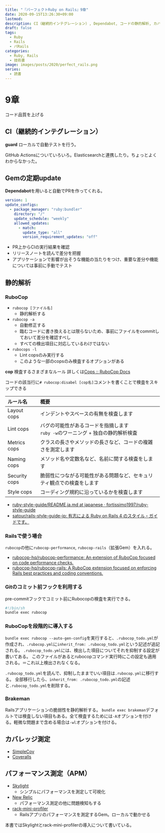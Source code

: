 ```yaml
---
title: "『パーフェクトRuby on Rails』9章"
date: 2020-09-15T13:26:30+09:00
lastmod: 
description: CI（継続的インテグレーション）, Dependabot, コードの静的解析, カバレッジ測定, パフォーマンス測定（APM）
draft: false
tags:
  - Ruby
  - Rails
  - パRails
categories:
  - Ruby, Rails
  - 技術書
image: images/posts/2020/perfect_rails.png
series:
  - 読書
---
```


# 9章

コード品質を上げる

## CI（継続的インテグレーション）

**guard**
ローカルで自動テストを行う。

GitHub Actionsについていろいろ。Elasticsearchと連携したり。ちょっとよくわからなかった。

## Gemの定期update

**Dependabot**を用いると自動でPRを作ってくれる。

```yml:.dependabot/config.yml
version: 1
update_configs:
  - package_manager: "ruby:bundler"
    directory: "/"
    update_schedule: "weekly"
    allowed_updates:
      - match:
        update_type: "all"
        version_requirement_updates: "off"
```

- PR上からCIの実行結果を確認
- リリースノートを読んで差分を把握
- アプリケーションで影響が出そうな機能の当たりをつけ、重要な差分や機能については事前に手動でテスト

## 静的解析

### RuboCop

- `rubocop [ファイル名]`
  - 静的解析する
- `rubocop -a`
  - 自動修正する
  - 臨むコードに書き換えるとは限らないため、事前にファイルをcommitしておいて差分を確認すべし
  - すべての検出項目に対応しているわけではない
- `rubocops -l`
  - Lint copsのみ実行する
  - このような一部のcopsのみ検査するオプションがある

**cop**
検査するさまざまなルール
詳しくは[Cops :: RuboCop Docs](https://docs.rubocop.org/rubocop/cops.html)

コードの該当行に`# rubocop:disabel [cop名]`コメントを書くことで検査をスキップできる

| ルール名     | 概要 |
|:------------|:----|
|Layout cops  |インデントやスペースの有無を検査します|
|Lint cops    |バグの可能性があるコードを指摘します<br>`ruby -w`のワーニング + 独自の静的解析検査|
|Metrics cops |クラスの長さやメソッドの長さなど、コードの複雑さを測定します|
|Naming cops  |メソッド名や定数名など、名前に関する検査をします|
|Security cops|脆弱性につながる可能性がある問題など、セキュリティ観点での検査をします|
|Style cops   |コーディング規約に沿っているかを検査します|

- [ruby\-style\-guide/README\.ja\.md at japanese · fortissimo1997/ruby\-style\-guide](https://github.com/fortissimo1997/ruby-style-guide/blob/japanese/README.ja.md)
- [satour/rails\-style\-guide\-jp: 有志による Ruby on Rails 4 のスタイル・ガイドです。](https://github.com/satour/rails-style-guide-jp)

### Railsで使う場合

`rubocop`の他に`rubocop-performance`, `rubocop-rails`（拡張Gem）を入れる。

- [rubocop\-hq/rubocop\-performance: An extension of RuboCop focused on code performance checks\.](https://github.com/rubocop-hq/rubocop-performance)
- [rubocop\-hq/rubocop\-rails: A RuboCop extension focused on enforcing Rails best practices and coding conventions\.](https://github.com/rubocop-hq/rubocop-rails)

### Gitのコミット前フックを利用する

pre-commitフックでコミット前にRubocopの検査を実行できる。

```sh:.git/hook/pre-commit.sh
#!/bin/sh
bundle exec rubocop
```

### RuboCopを段階的に導入する

`bundle exec rubocop --auto-gen-config`を実行すると、`.rubocop_todo.yml`が作成され、`.rubocop.yml`に`inherit_from: .rubocop_todo.yml`という記述が追記される。
`.rubocop_todo.yml`には、検出した項目についてそれを抑制する設定が書いてある。
このファイルがあるとrubocopコマンド実行時にこの設定も適用される。＝これ以上検出されなくなる。

`.rubocop_todo.yml`を読んで、抑制したままでいい項目は`.rubocop.yml`に移行する。
全部移行したら、`inherit_from: .rubocop_todo.yml`の記述と`.rubocop_todo.yml`を削除する。


### Brakeman

Railsアプリケーションの脆弱性を静的解析する。
`bundle exec brakeman`デフォルトでは検査しない項目もある。全て検査するためには`-A`オプションを付ける。軽微な問題まで含める場合は`-wl`オプションを付ける。

## カバレッジ測定

- [SimpleCov](https://github.com/simplecov-ruby/simplecov)
- [Coveralls](https://coveralls.io/)

## パフォーマンス測定（APM）

- [Skylight](https://www.skylight.io/)
  - シンプルにパフォーマンスを測定して可視化
- [New Relic](https://newrelic.com/)
  - パフォーマンス測定の他に問題検知もする
- [rack-mini-profiler](https://github.com/MiniProfiler/rack-mini-profiler)
  - Railsアプリのパフォーマンスを測定するGem。ローカルで動かせる

本書ではSkylightとrack-mini-profilerの導入について書いている。
